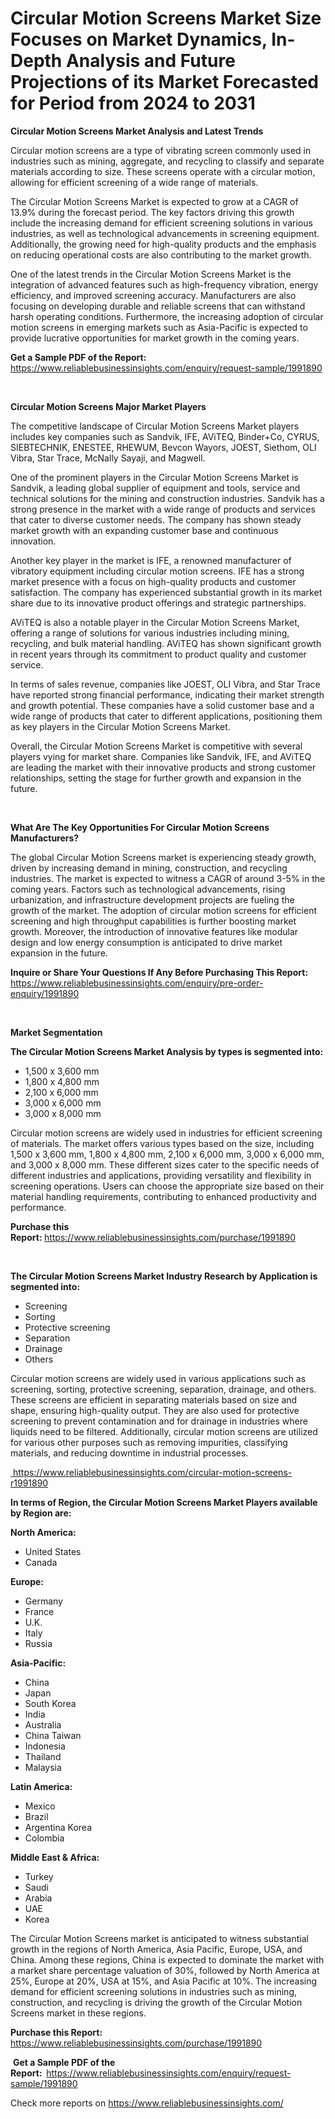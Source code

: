 <p><h1>Circular Motion Screens Market Size Focuses on Market Dynamics, In-Depth Analysis and Future Projections of its Market Forecasted for Period from 2024 to 2031</h1></p><p><strong>Circular Motion Screens Market Analysis and Latest Trends</strong></p>
<p><p>Circular motion screens are a type of vibrating screen commonly used in industries such as mining, aggregate, and recycling to classify and separate materials according to size. These screens operate with a circular motion, allowing for efficient screening of a wide range of materials. </p><p>The Circular Motion Screens Market is expected to grow at a CAGR of 13.9% during the forecast period. The key factors driving this growth include the increasing demand for efficient screening solutions in various industries, as well as technological advancements in screening equipment. Additionally, the growing need for high-quality products and the emphasis on reducing operational costs are also contributing to the market growth.</p><p>One of the latest trends in the Circular Motion Screens Market is the integration of advanced features such as high-frequency vibration, energy efficiency, and improved screening accuracy. Manufacturers are also focusing on developing durable and reliable screens that can withstand harsh operating conditions. Furthermore, the increasing adoption of circular motion screens in emerging markets such as Asia-Pacific is expected to provide lucrative opportunities for market growth in the coming years.</p></p>
<p><strong>Get a Sample PDF of the Report:&nbsp;</strong> <a href="https://www.reliablebusinessinsights.com/enquiry/request-sample/1991890">https://www.reliablebusinessinsights.com/enquiry/request-sample/1991890</a></p>
<p>&nbsp;</p>
<p><strong>Circular Motion Screens Major Market Players</strong></p>
<p><p>The competitive landscape of Circular Motion Screens Market players includes key companies such as Sandvik, IFE, AViTEQ, Binder+Co, CYRUS, SIEBTECHNIK, ENESTEE, RHEWUM, Bevcon Wayors, JOEST, Siethom, OLI Vibra, Star Trace, McNally Sayaji, and Magwell.</p><p>One of the prominent players in the Circular Motion Screens Market is Sandvik, a leading global supplier of equipment and tools, service and technical solutions for the mining and construction industries. Sandvik has a strong presence in the market with a wide range of products and services that cater to diverse customer needs. The company has shown steady market growth with an expanding customer base and continuous innovation.</p><p>Another key player in the market is IFE, a renowned manufacturer of vibratory equipment including circular motion screens. IFE has a strong market presence with a focus on high-quality products and customer satisfaction. The company has experienced substantial growth in its market share due to its innovative product offerings and strategic partnerships.</p><p>AViTEQ is also a notable player in the Circular Motion Screens Market, offering a range of solutions for various industries including mining, recycling, and bulk material handling. AViTEQ has shown significant growth in recent years through its commitment to product quality and customer service.</p><p>In terms of sales revenue, companies like JOEST, OLI Vibra, and Star Trace have reported strong financial performance, indicating their market strength and growth potential. These companies have a solid customer base and a wide range of products that cater to different applications, positioning them as key players in the Circular Motion Screens Market.</p><p>Overall, the Circular Motion Screens Market is competitive with several players vying for market share. Companies like Sandvik, IFE, and AViTEQ are leading the market with their innovative products and strong customer relationships, setting the stage for further growth and expansion in the future.</p></p>
<p>&nbsp;</p>
<p><strong>What Are The Key Opportunities For Circular Motion Screens Manufacturers?</strong></p>
<p><p>The global Circular Motion Screens market is experiencing steady growth, driven by increasing demand in mining, construction, and recycling industries. The market is expected to witness a CAGR of around 3-5% in the coming years. Factors such as technological advancements, rising urbanization, and infrastructure development projects are fueling the growth of the market. The adoption of circular motion screens for efficient screening and high throughput capabilities is further boosting market growth. Moreover, the introduction of innovative features like modular design and low energy consumption is anticipated to drive market expansion in the future.</p></p>
<p><strong>Inquire or Share Your Questions If Any Before Purchasing This Report:</strong> <a href="https://www.reliablebusinessinsights.com/enquiry/pre-order-enquiry/1991890">https://www.reliablebusinessinsights.com/enquiry/pre-order-enquiry/1991890</a></p>
<p>&nbsp;</p>
<p><strong>Market Segmentation</strong></p>
<p><strong>The Circular Motion Screens Market Analysis by types is segmented into:</strong></p>
<p><ul><li>1,500 x 3,600 mm</li><li>1,800 x 4,800 mm</li><li>2,100 x 6,000 mm</li><li>3,000 x 6,000 mm</li><li>3,000 x 8,000 mm</li></ul></p>
<p><p>Circular motion screens are widely used in industries for efficient screening of materials. The market offers various types based on the size, including 1,500 x 3,600 mm, 1,800 x 4,800 mm, 2,100 x 6,000 mm, 3,000 x 6,000 mm, and 3,000 x 8,000 mm. These different sizes cater to the specific needs of different industries and applications, providing versatility and flexibility in screening operations. Users can choose the appropriate size based on their material handling requirements, contributing to enhanced productivity and performance.</p></p>
<p><strong>Purchase this Report:&nbsp;</strong><a href="https://www.reliablebusinessinsights.com/purchase/1991890">https://www.reliablebusinessinsights.com/purchase/1991890</a></p>
<p>&nbsp;</p>
<p><strong>The Circular Motion Screens Market Industry Research by Application is segmented into:</strong></p>
<p><ul><li>Screening</li><li>Sorting</li><li>Protective screening</li><li>Separation</li><li>Drainage</li><li>Others</li></ul></p>
<p><p>Circular motion screens are widely used in various applications such as screening, sorting, protective screening, separation, drainage, and others. These screens are efficient in separating materials based on size and shape, ensuring high-quality output. They are also used for protective screening to prevent contamination and for drainage in industries where liquids need to be filtered. Additionally, circular motion screens are utilized for various other purposes such as removing impurities, classifying materials, and reducing downtime in industrial processes.</p></p>
<p><a href="https://www.reliablebusinessinsights.com/circular-motion-screens-r1991890">&nbsp;https://www.reliablebusinessinsights.com/circular-motion-screens-r1991890</a></p>
<p><strong>In terms of Region, the Circular Motion Screens Market Players available by Region are:</strong></p>
<p>
    <p> <strong> North America: </strong>
        <ul>
            <li>United States</li>
            <li>Canada</li>
        </ul>
        </p> 
    <p> <strong> Europe: </strong>
        <ul>
            <li>Germany</li>
            <li>France</li>
            <li>U.K.</li>
            <li>Italy</li>
            <li>Russia</li>
        </ul>
        </p> 
    <p> <strong> Asia-Pacific: </strong>
        <ul>
            <li>China</li>
            <li>Japan</li>
            <li>South Korea</li>
            <li>India</li>
            <li>Australia</li>
            <li>China Taiwan</li>
            <li>Indonesia</li>
            <li>Thailand</li>
            <li>Malaysia</li>
        </ul>
        </p> 
    <p> <strong> Latin America: </strong>
        <ul>
            <li>Mexico</li>
            <li>Brazil</li>
            <li>Argentina Korea</li>
            <li>Colombia</li>
        </ul>
        </p> 
    <p> <strong> Middle East & Africa: </strong>
        <ul>
            <li>Turkey</li>
            <li>Saudi</li>
            <li>Arabia</li>
            <li>UAE</li>
            <li>Korea</li>
        </ul>
    </p>
    </p>
<p><p>The Circular Motion Screens market is anticipated to witness substantial growth in the regions of North America, Asia Pacific, Europe, USA, and China. Among these regions, China is expected to dominate the market with a market share percentage valuation of 30%, followed by North America at 25%, Europe at 20%, USA at 15%, and Asia Pacific at 10%. The increasing demand for efficient screening solutions in industries such as mining, construction, and recycling is driving the growth of the Circular Motion Screens market in these regions.</p></p>
<p><strong>Purchase this Report: </strong><a href="https://www.reliablebusinessinsights.com/purchase/1991890">https://www.reliablebusinessinsights.com/purchase/1991890</a></p>
<p>&nbsp;<strong>Get a Sample PDF of the Report:&nbsp;&nbsp;</strong><a href="https://www.reliablebusinessinsights.com/enquiry/request-sample/1991890">https://www.reliablebusinessinsights.com/enquiry/request-sample/1991890</a></p>
<p><strong></strong></p>
<p>Check more reports on <a href="https://www.reliablebusinessinsights.com/">https://www.reliablebusinessinsights.com/</a></p>